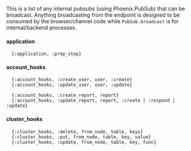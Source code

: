 This is a list of any internal pubsubs (using Phoenix.PubSub) that can be broadcast. Anything broadcasting from the endpoint
is designed to be consumed by the browser/channel code while `PubSub.broadcast` is for internal/backend processes.


#### application
```
  {:application, :prep_stop}
```

#### account_hooks
```
  {:account_hooks, :create_user, user, :create}
  {:account_hooks, :update_user, user, :update}

  {:account_hooks, :create_report, report}
  {:account_hooks, :update_report, report, :create | :respond | :update}
```

#### cluster_hooks
```
  {:cluster_hooks, :delete, from_node, table, keys}
  {:cluster_hooks, :put, from_node, table, key, value}
  {:cluster_hooks, :update, from_node, table, key, func}
```
